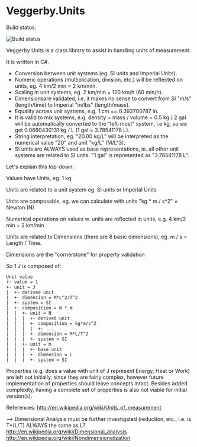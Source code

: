 # Veggerby.Units

Build status: 

![Build status](https://travis-ci.org/veggerby/Veggerby.Units.svg?branch=master)

Veggerby Units is a class library to assist in handling units of measurement.

It is written in C#.

*  Conversion between unit systems (eg. SI units and Imperial Units).
*  Numeric operations (multiplication, division, etc.) will be reflected on units, eg. 4 km/2 min = 2 km/min.
*  Scaling in unit systems, eg. 2 km/min = 120 km/h (60 min/h).
*  Dimensionsare validated, i.e. it makes no sense to convert from SI "m/s" (length/time) to Imperial "in/lbs" (length/mass).
*  Equality across unit systems, e.g. 1 cm == 0.393700787 in.
*  It is valid to mix systems, e.g. density = mass / volume = 0.5 kg / 2 gal will be automatically converted to the "left-most" system, i.e kg, so we get  0.0660430131 kg / L (1 gal = 3.78541178 L).
*  String interpretation, eg. "20.00 kg/L" will be interpreted as the numerical value "20" and unit "kg/L" (M/L^3).
*  SI units are ALWAYS used as base representations, ie. all other unit systems are related to SI units. "1 gal" is represented as "3.78541178 L".

Let's explain this top-down:
 
Values have Units, eg. 1 kg

Units are related to a unit system eg. SI units or Imperial Units

Units are composable, eg. we can calculate with units
    "kg * m / s^2" = Newton (N)

Numerical operations on values w. units are reflected in units, e.g. 
    4 km/2 min = 2 km/min

Units are related to Dimensions (there are 8 basic dimensions), eg. 
    m / s = Length / Time.

Dimensions are the "cornerstone" for property validation

So 1 J is composed of:

    Unit value
    +- value = 1
    +- unit = J
    |  +- derived unit
    |  +- dimension = M*L^2/T^2
    |  +- system = SI
    |  +- composition = N * m
    |  |  +- unit = N
    |  |  |  +- derived unit
    |  |  |  +- composition = kg*m/s^2
    |  |  |  |  +- ...
    |  |  |  +- dimension = M*L/T^2
    |  |  |  +- system = SI
    |  |  +- unit = m
    |  |  |  +- base unit
    |  |  |  +- dimension = L
    |  |  |  +- system = SI

Properties (e.g. does a value with unit of J represent Energy, Heat or Work) 
are left out initially, since they are fairly complex, however future 
implementation of properties should leave concepts intact. Besides added 
complexity, having a complete set of properties is also not viable for 
initial version(s).

References:
http://en.wikipedia.org/wiki/Units_of_measurement

--> Dimensional Analysis must be further investigated (reduction, etc., i.e. 
is T*(L/T) ALWAYS the same as L?
http://en.wikipedia.org/wiki/Dimensional_analysis
http://en.wikipedia.org/wiki/Nondimensionalization
